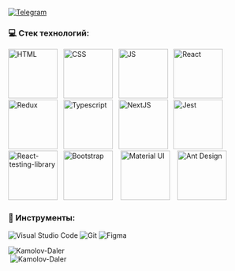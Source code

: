 
 [<img alt="Telegram" src="https://img.shields.io/badge/@kamolovd-2CA5E0?style=flat&logo=telegram&logoColor=white" />](https://t.me/kamolovd) 

### 💻 Cтек технологий:

<div>
  <img alt="HTML" src="https://cdn0.iconfinder.com/data/icons/HTML5/512/HTML_Logo.png" width="100" height="100";"/> &nbsp;
  <img alt="CSS" src="https://upload.wikimedia.org/wikipedia/commons/d/d5/CSS3_logo_and_wordmark.svg" width="100" height="100"/> &nbsp; 
  <img alt="JS" src="https://i0.wp.com/theicom.org/wp-content/uploads/2016/03/js-logo.png" width="100" height="100"/> &nbsp;
  <img alt="React" src="https://upload.wikimedia.org/wikipedia/commons/a/a7/React-icon.svg" width="100" height="100" /> &nbsp;
  <img alt="Redux" src="https://raw.githubusercontent.com/reduxjs/redux/master/logo/logo.png" width="100" height="100" /> &nbsp;
  <img alt="Typescript" src="https://upload.wikimedia.org/wikipedia/commons/4/4c/Typescript_logo_2020.svg" width="100" height="100" /> &nbsp;
  <img alt="NextJS" src="https://hendrixer.github.io/nextjs-course/44f073f9132a0459819eae6afa5b3807/next_with_bg.svg" width="100" height="100"/>  &nbsp;
  <img alt="Jest" src="https://cdn.freebiesupply.com/logos/large/2x/jest-logo-png-transparent.png" width="100" height="100" /> &nbsp;
  <img alt="React-testing-library" src="https://d33wubrfki0l68.cloudfront.net/d8252a1a8dedc92cdb69ee5c022cd91c67e3af4e/51dd8/img/tech/rtl.svg" width="100" height="100" /> &nbsp;
  <img alt="Bootstrap" src="https://seeklogo.com/images/B/bootstrap-logo-3C30FB2A16-seeklogo.com.png" width="100" height="100" /> &nbsp;&nbsp;
  <img alt="Material UI" src="https://cdn.worldvectorlogo.com/logos/material-ui-1.svg" width="100" height="100" /> &nbsp;&nbsp;
  <img alt="Ant Design" src="https://fac.feffery.tech/assets/imgs/antd-logo.svg" width="100" height="100" /> &nbsp;&nbsp;
</div>

### 🔧 Инструменты:

<img alt="Visual Studio Code" src="https://img.shields.io/badge/VisualStudioCode-404D59.svg?&style=for-the-badge&logo=visual-studio-code&logoColor=0174B4"/> <img alt="Git" src="https://img.shields.io/badge/git-404D59.svg?&style=for-the-badge&logo=git&logoColor=E84E31"/> <img alt="Figma" src="https://img.shields.io/badge/figma-404D59.svg?&style=for-the-badge&logo=figma&logoColor=0AC97F"/>

<div>
 <div width="100%">&nbsp;<img align="left" src="https://github-readme-stats.vercel.app/api?username=Kamolov-Daler&show_icons=true&hide_title=true" alt="Kamolov-Daler"></div> 
<div  width="100%">&nbsp;<img src="https://github-readme-stats.vercel.app/api/top-langs/?username=Kamolov-Daler" alt="Kamolov-Daler" /></div>
</div>


<!-- <a href="https://github.com/anuraghazra/github-readme-stats">
  <img align="center" src="https://github-readme-stats.vercel.app/api/pin/?username=NekruzRakhimov&repo=github-readme-stats" />
</a>
<a href="https://github.com/anuraghazra/convoychat">
  <img align="center" src="https://github-readme-stats.vercel.app/api/pin/?username=NekruzRakhimov&repo=convoychat" />
</a>
 -->
